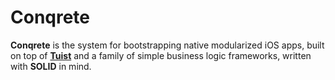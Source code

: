 # Сonqrete

**Conqrete** is the system for bootstrapping native modularized iOS apps, built on top of [**Tuist**](https://tuist.io) and a family of simple business logic frameworks, written with **SOLID** in mind.
